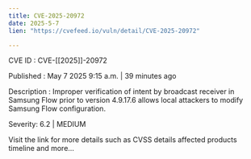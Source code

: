 ```yaml
---
title: CVE-2025-20972
date: 2025-5-7
lien: "https://cvefeed.io/vuln/detail/CVE-2025-20972"

---
```


CVE ID : CVE-[[2025]]-20972

Published :  May 7
2025
9:15 a.m. | 39 minutes ago

Description : Improper verification of intent by broadcast receiver in Samsung Flow prior to version 4.9.17.6 allows local attackers to modify Samsung Flow configuration.

Severity: 6.2 | MEDIUM

Visit the link for more details
such as CVSS details
affected products
timeline
and more...
